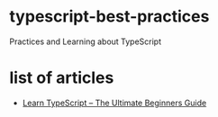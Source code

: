 # typescript-best-practices
Practices and Learning about TypeScript

# list of articles
* [Learn TypeScript – The Ultimate Beginners Guide](./learn-typescript-beginners/README.md)